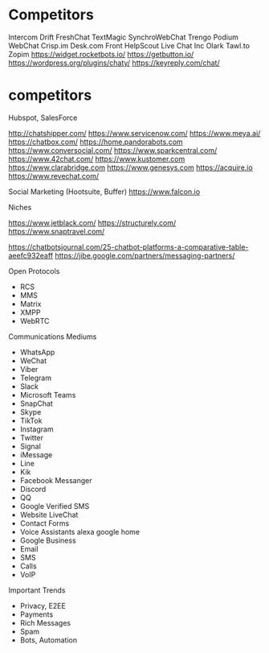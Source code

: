 # Competitors

Intercom
Drift
FreshChat
TextMagic
SynchroWebChat
Trengo
Podium WebChat
Crisp.im
Desk.com
Front
HelpScout
Live Chat Inc
Olark
Tawl.to
Zopim
https://widget.rocketbots.io/
https://getbutton.io/
https://wordpress.org/plugins/chaty/
https://keyreply.com/chat/

# competitors

Hubspot, SalesForce

http://chatshipper.com/
https://www.servicenow.com/
https://www.meya.ai/
https://chatbox.com/
https://home.pandorabots.com
https://www.conversocial.com/
https://www.sparkcentral.com/
https://www.42chat.com/
https://www.kustomer.com
https://www.clarabridge.com
https://www.genesys.com
https://acquire.io
https://www.revechat.com/

Social Marketing (Hootsuite, Buffer)
https://www.falcon.io

Niches

https://www.jetblack.com/
https://structurely.com/
https://www.snaptravel.com/

https://chatbotsjournal.com/25-chatbot-platforms-a-comparative-table-aeefc932eaff
https://jibe.google.com/partners/messaging-partners/

Open Protocols

- RCS
- MMS
- Matrix
- XMPP
- WebRTC

Communications Mediums

- WhatsApp
- WeChat
- Viber
- Telegram
- Slack
- Microsoft Teams
- SnapChat
- Skype
- TikTok
- Instagram
- Twitter
- Signal
- iMessage
- Line
- Kik
- Facebook Messanger
- Discord
- QQ
- Google Verified SMS
- Website LiveChat
- Contact Forms
- Voice Assistants alexa google home
- Google Business
- Email
- SMS
- Calls
- VoIP

Important Trends

- Privacy, E2EE
- Payments
- Rich Messages
- Spam
- Bots, Automation
